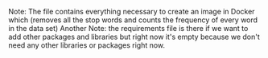 Note: The file contains everything necessary to create an image in Docker which (removes all the stop words and counts the frequency of every word in the data set)
Another Note: the requirements file is there if we want to add other packages and libraries but right now it's empty because we don't need any other libraries or packages right now.
